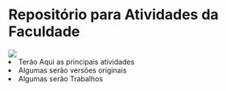 <H1>Repositório para Atividades da Faculdade</H1>
<img src="https://images-cdn.newscred.com/Zz04NjA3ZjljMjQ0ODkxMWViOWRjYzU1OGJkNjI1ZjVkZA==" />
<li>Terão Aqui as principais atividades
<li>Algumas serão versões originais
<li>Algumas serão Trabalhos
    
    
    
    
